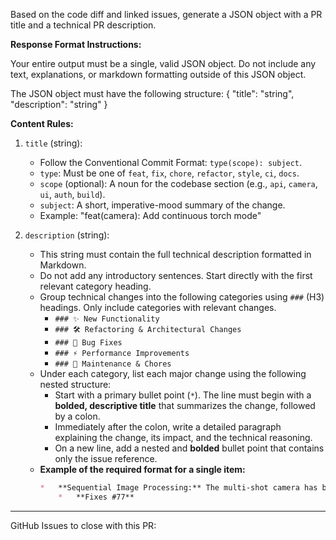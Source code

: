 Based on the code diff and linked issues, generate a JSON object with a PR title and a technical PR description.

**Response Format Instructions:**

Your entire output must be a single, valid JSON object. Do not include any text, explanations, or markdown formatting outside of this JSON object.

The JSON object must have the following structure:
{
  "title": "string",
  "description": "string"
}

**Content Rules:**

1.  `title` (string):
    *   Follow the Conventional Commit Format: `type(scope): subject`.
    *   `type`: Must be one of `feat`, `fix`, `chore`, `refactor`, `style`, `ci`, `docs`.
    *   `scope` (optional): A noun for the codebase section (e.g., `api`, `camera`, `ui`, `auth`, `build`).
    *   `subject`: A short, imperative-mood summary of the change.
    *   Example: "feat(camera): Add continuous torch mode"

2.  `description` (string):
    *   This string must contain the full technical description formatted in Markdown.
    *   Do not add any introductory sentences. Start directly with the first relevant category heading.
    *   Group technical changes into the following categories using `###` (H3) headings. Only include categories with relevant changes.
        * `### ✨ New Functionality`
        * `### 🛠️ Refactoring & Architectural Changes`
        * `### 🐛 Bug Fixes`
        * `### ⚡ Performance Improvements`
        * `### 🧹 Maintenance & Chores`
    *   Under each category, list each major change using the following nested structure:
        *   Start with a primary bullet point (`*`). The line must begin with a **bolded, descriptive title** that summarizes the change, followed by a colon.
        *   Immediately after the colon, write a detailed paragraph explaining the change, its impact, and the technical reasoning.
        *   On a new line, add a nested and **bolded** bullet point that contains only the issue reference.
    *   **Example of the required format for a single item:**
        ```markdown
        *   **Sequential Image Processing:** The multi-shot camera has been re-architected to process images sequentially rather than in parallel. This significantly reduces memory pressure and resolves crashes that occurred when capturing a large number of photos (15+) in a single session.
            *   **Fixes #77**
        ```

---
GitHub Issues to close with this PR: